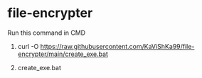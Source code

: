 # file-encrypter

Run this command in CMD 


1. curl -O https://raw.githubusercontent.com/KaViShKa99/file-encrypter/main/create_exe.bat 

2. create_exe.bat